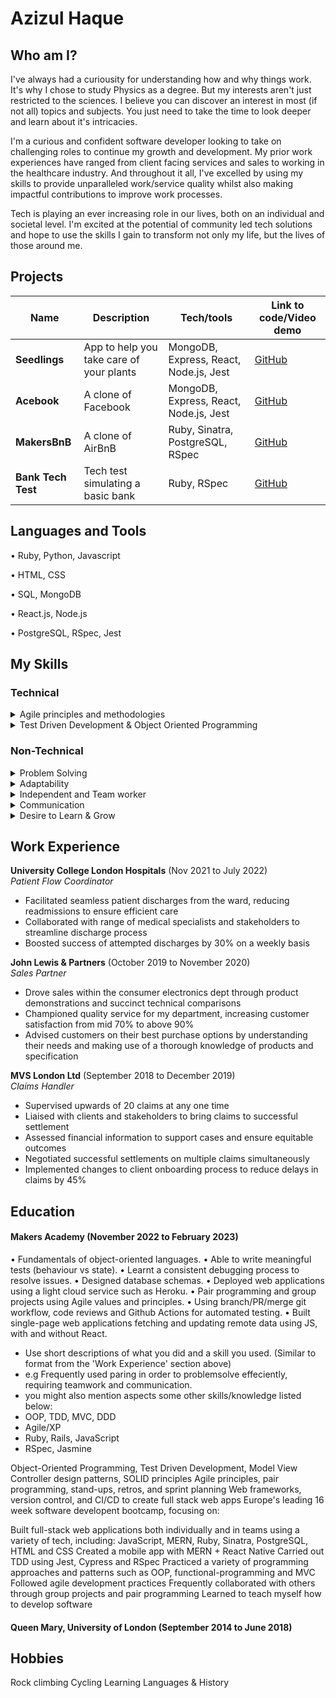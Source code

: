 # Azizul Haque

## Who am I?
I've always had a curiousity for understanding how and why things work. It's why I chose to study Physics as a degree. But my interests aren't just restricted to the sciences. I believe you can discover an interest in most (if not all) topics and subjects. You just need to take the time to look deeper and learn about it's intricacies. 

I'm a curious and confident software developer looking to take on challenging roles to continue my growth and development. My prior work experiences have ranged from client facing services and sales to working in the healthcare industry. And throughout it all, I've excelled by using my skills to provide unparalleled work/service quality whilst also making impactful contributions to improve work processes. 

Tech is playing an ever increasing role in our lives, both on an individual and societal level. I'm excited at the potential of community led tech solutions and hope to use the skills I gain to transform not only my life, but the lives of those around me. 

## Projects

| Name                   | Description       | Tech/tools        | Link to code/Video demo |
| ---------------------- | ----------------- | ----------------- | ----------------- |
| **Seedlings**          | App to help you take care of your plants  | MongoDB, Express, React, Node.js, Jest | [GitHub](https://github.com/haquema/seedlings-app) |
| **Acebook**            | A clone of Facebook           | MongoDB, Express, React, Node.js, Jest | [GitHub](https://github.com/haquema/seedlings-app) |
| **MakersBnB**          | A clone of AirBnB           | Ruby, Sinatra, PostgreSQL, RSpec | [GitHub](https://github.com/haquema/makersbnb-ruby-seed) | 
| **Bank Tech Test**     | Tech test simulating a basic bank | Ruby, RSpec   | [GitHub](https://github.com/haquema/bank-techtest) |


## Languages and Tools
• Ruby, Python, Javascript

• HTML, CSS

• SQL, MongoDB

• React.js, Node.js

• PostgreSQL, RSpec, Jest

## My Skills
### Technical

<details><summary>Agile principles and methodologies</summary>

- I have an understanding and appreciation of Agile principles and making use of techniques/methodologies to foster an Agile environment.
- I prioritise a flexible approach to coding and product development in order to allow ideas to flourish whilst being able to shift focus appropriately.
- I have experience of employing stand-ups, retros, and organising sprints for effective work flow.

</details>

<details><summary>Test Driven Development & Object Oriented Programming</summary>

- I am able to code DRY 
- Understanding and awareness of TDD and it's benefits to programming code
- Relevance and importance of unti, integration and feature testing

</details>

### Non-Technical

<details><summary>Problem Solving</summary>

- Breaking down tasks/problems to provide the best solution rather than a quick fix
- Studies in maths and sciences have given me strong foundation to understand complex and abstract ideas
- methodical and logical approach to finding solutions 
- E.G. collated data from stakeholders and internal to identify bottleneck in claims process

</details>

<details><summary>Adaptability</summary>

- Able to pick up concepts and work processes quickly
- Love a steep learning curve - have worked in vastly different industries with minimal crossover and was able to pick up industry knowledge and practices in short time frame
- Not intimidated by challenges

</details>

<details><summary>Independent and Team worker</summary>

- Able to organise and manage my own time to get tasks done.
- Take the initiative, identifying areas for improvement and formulating solutions
- Take ownership of my work and performance
- Able to liaise with a team, taking in to consideration each individual's priorities to find the optimum means of collaboration
- Able to build rapport and excellent working relationships
- Prioritise team cohesiveness and synergy - always happy to take advice and feedback on my approaches and ensure critisicm I give is constructive

</details>

<details><summary>Communication</summary>

- communicate clearly and effectively in writing and in person
- break down complex technical specs and provide comparisons in digestible manner
- confident at presenting (product demos and presentations to multiple stakeholders)
- tutoring and leading workshops/training sessions for youth orgs/scouts
- able to modify my tone and language to suit the audience
- allows me to work well in a team, especially remotely as most tech teams are currently
- I prioritise the whole team being on board and having the same vision

</details>

<details><summary>Desire to Learn & Grow</summary>

- A strong desire to perform to the highest ability
- Insatiable learnign appetite and hunger for challenge

</details>

## Work Experience

**University College London Hospitals** (Nov 2021 to July 2022)  
_Patient Flow Coordinator_
- Facilitated seamless patient discharges from the ward, reducing readmissions to ensure efficient care
- Collaborated with range of medical specialists and stakeholders to streamline discharge process
- Boosted success of attempted discharges by 30% on a weekly basis

**John Lewis & Partners** (October 2019 to November 2020)  
_Sales Partner_
- Drove sales within the consumer electronics dept through product demonstrations and succinct technical comparisons
- Championed quality service for my department, increasing customer satisfaction from mid 70% to above 90%
- Advised customers on their best purchase options by understanding their needs and making use of a thorough knowledge of products and specification


**MVS London Ltd** (September 2018 to December 2019)  
_Claims Handler_
- Supervised upwards of 20 claims at any one time
- Liaised with clients and stakeholders to bring claims to successful settlement
- Assessed financial information to support cases and ensure equitable outcomes
- Negotiated successful settlements on multiple claims simultaneously
- Implemented changes to client onboarding process to reduce delays in claims by 45%


## Education

#### Makers Academy (November 2022 to February 2023)
• Fundamentals of object-oriented languages.
• Able to write meaningful tests (behaviour vs state).
• Learnt a consistent debugging process to resolve issues.
• Designed database schemas.
• Deployed web applications using a light cloud service such as
Heroku.
• Pair programming and group projects using Agile values and
principles.
• Using branch/PR/merge git workflow, code reviews and Github
Actions for automated testing.
• Built single-page web applications fetching and updating
remote data using JS, with and without React.
- Use short descriptions of what you did and a skill you used. (Similar to format from the 'Work Experience' section above)
- e.g Frequently used paring in order to problemsolve effeciently, requiring teamwork and communication.
- you might also mention aspects some other skills/knowledge listed below: 
- OOP, TDD, MVC, DDD
- Agile/XP
- Ruby, Rails, JavaScript
- RSpec, Jasmine

Object-Oriented Programming, Test Driven Development, Model View Controller design patterns, SOLID principles
Agile principles, pair programming, stand-ups, retros, and sprint planning
Web frameworks, version control, and CI/CD to create full stack web apps
Europe's leading 16 week software developent bootcamp, focusing on:


Built full-stack web applications both individually and in teams using a variety of tech, including: JavaScript, MERN, Ruby, Sinatra, PostgreSQL, HTML and CSS
Created a mobile app with MERN + React Native
Carried out TDD using Jest, Cypress and RSpec
Practiced a variety of programming approaches and patterns such as OOP, functional-programming and MVC
Followed agile development practices
Frequently collaborated with others through group projects and pair programming
Learned to teach myself how to develop software


#### Queen Mary, University of London (September 2014 to June 2018)


## Hobbies

Rock climbing
Cycling
Learning Languages & History
